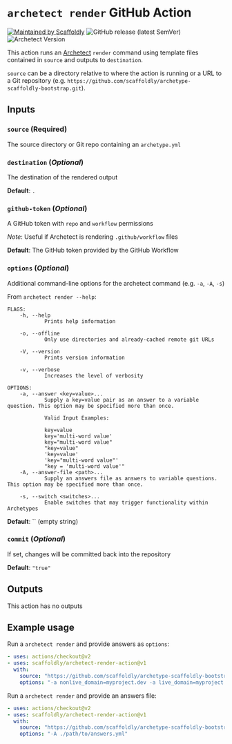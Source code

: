 # `archetect render` GitHub Action

[![Maintained by Scaffoldly](https://img.shields.io/badge/maintained%20by-scaffoldly-blueviolet)](https://github.com/scaffoldly)
![GitHub release (latest SemVer)](https://img.shields.io/github/v/release/scaffoldly/archetect-render-action)
![Archetect Version](https://img.shields.io/badge/archetect-%3E%3D0.6.1-blue.svg)

This action runs an [Archetect](https://github.com/archetect/archetect) `render`
command using template files contained in `source` and outputs to `destination`.

`source` can be a directory relative to where the action is running or a URL to
a Git repository (e.g. `https://github.com/scaffoldly/archetype-scaffoldly-bootstrap.git`).

## Inputs

### `source` (**Required**)

The source directory or Git repo containing an `archetype.yml`

### `destination` (_Optional_)

The destination of the rendered output

**Default**: `.`

### `github-token` (_Optional_)

A GitHub token with `repo` and `workflow` permissions

_Note_: Useful if Archetect is rendering `.github/workflow` files

**Default**: The GitHub token provided by the GitHub Workflow

### `options` (_Optional_)

Additional command-line options for the archetect command (e.g. `-a`, `-A`, `-s`)

From `archetect render --help`:

```
FLAGS:
    -h, --help
            Prints help information

    -o, --offline
            Only use directories and already-cached remote git URLs

    -V, --version
            Prints version information

    -v, --verbose
            Increases the level of verbosity

OPTIONS:
    -a, --answer <key=value>...
            Supply a key=value pair as an answer to a variable question. This option may be specified more than once.

            Valid Input Examples:

            key=value
            key='multi-word value'
            key="multi-word value"
            "key=value"
            'key=value'
            'key="multi-word value"'
            "key = 'multi-word value'"
    -A, --answer-file <path>...
            Supply an answers file as answers to variable questions. This option may be specified more than once.

    -s, --switch <switches>...
            Enable switches that may trigger functionality within Archetypes
```

**Default**: `` (empty string)

### `commit` (_Optional_)

If set, changes will be committed back into the repository

**Default**: `"true"`

## Outputs

This action has no outputs

## Example usage

Run a `archetect render` and provide answers as `options`:

```yaml
- uses: actions/checkout@v2
- uses: scaffoldly/archetect-render-action@v1
  with:
    source: "https://github.com/scaffoldly/archetype-scaffoldly-bootstrap.git"
    options: "-a nonlive_domain=myproject.dev -a live_domain=myproject.com"
```

Run a `archetect render` and provide an answers file:

```yaml
- uses: actions/checkout@v2
- uses: scaffoldly/archetect-render-action@v1
  with:
    source: "https://github.com/scaffoldly/archetype-scaffoldly-bootstrap.git"
    options: "-A ./path/to/answers.yml"
```

